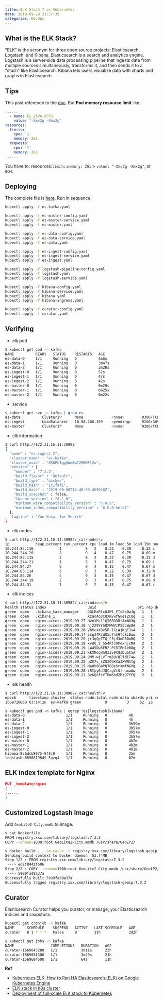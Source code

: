 ```yaml
---
title: ELK Stack 7 on Kubernetes
date: 2019-09-29 11:37:38
categories: DevOps
---
```

## What is the ELK Stack?

"ELK" is the acronym for three open source projects: Elasticsearch, Logstash, and Kibana. Elasticsearch is a search and analytics engine. Logstash is a server‑side data processing pipeline that ingests data from multiple sources simultaneously, transforms it, and then sends it to a "stash" like Elasticsearch. Kibana lets users visualize data with charts and graphs in Elasticsearch.


## Tips

This post reference to the [doc](https://flywzj.com/blog/es/). But **Pod memory resource limit** like:

```yaml
......
  - name: ES_JAVA_OPTS
    value: "-Xms2g -Xmx2g"
resources:
  limits:
    cpu: '1'
    memory: 2Gi
  requests:
    cpu: '1'
    memory: 2Gi
......
```

You have to: resources:`limits:memory: 2Gi` > `value: "-Xms2g -Xmx2g"`, or `OOM`.


## Deploying

<!-- more -->

The complete file is [here](https://github.com/acquaai/ELK-Stack/tree/master/yaml). Run in sequence, 

```zsh
kubectl apply -f ns-kafka.yaml

kubectl apply -f es-master-config.yaml
kubectl apply -f es-master-service.yaml
kubectl apply -f es-master.yaml

kubectl apply -f es-data-config.yaml
kubectl apply -f es-data-service.yaml
kubectl apply -f es-data.yaml

kubectl apply -f es-ingest-config.yaml
kubectl apply -f es-ingest-service.yaml
kubectl apply -f es-ingest.yaml

kubectl apply -f logstash-pipeline-config.yaml
kubectl apply -f logstash.yaml
kubectl apply -f logstash-service.yaml

kubectl apply -f kibana-config.yaml
kubectl apply -f kibana-service.yaml
kubectl apply -f kibana.yaml
kubectl apply -f kibana-ingress.yaml

kubectl apply -f curator-config.yaml
kubectl apply -f curator.yaml
```


## Verifying

+ elk pod

```zsh
$ kubectl get pod -n kafka
NAME          READY   STATUS    RESTARTS   AGE
es-data-0     1/1     Running   0          4m6s
es-data-1     1/1     Running   0          3m47s
es-data-2     1/1     Running   0          3m28s
es-ingest-0   1/1     Running   0          52s
es-ingest-1   1/1     Running   0          47s
es-ingest-2   1/1     Running   0          42s
es-master-0   1/1     Running   0          6m29s
es-master-1   1/1     Running   0          6m25s
es-master-2   1/1     Running   0          6m22s
```

+ service

```zsh
$ kubectl get svc -n kafka | grep es
es-data          ClusterIP      None             <none>        9300/TCP         3d5h
es-ingest        LoadBalancer   10.98.208.109    <pending>     9200:30982/TCP   3d5h
es-master        ClusterIP      None             <none>        9300/TCP         3d5h
```

+ elk information

```zsh
$ curl http://172.31.16.11:30982
{
  "name" : "es-ingest-2",
  "cluster_name" : "es-kafka",
  "cluster_uuid" : "8R8FUTggQWmBwI2PKMFl2w",
  "version" : {
    "number" : "7.3.2",
    "build_flavor" : "default",
    "build_type" : "docker",
    "build_hash" : "1c1faf1",
    "build_date" : "2019-09-06T14:40:30.409026Z",
    "build_snapshot" : false,
    "lucene_version" : "8.1.0",
    "minimum_wire_compatibility_version" : "6.8.0",
    "minimum_index_compatibility_version" : "6.0.0-beta1"
  },
  "tagline" : "You Know, for Search"
}
```

+ elk nodes

```zsh
$ curl http://172.31.16.11:30982/_cat/nodes?v
ip            heap.percent ram.percent cpu load_1m load_5m load_15m node.role master name
10.244.83.116            1           8   2    0.22    0.39     0.32 i         -      es-ingest-1
10.244.244.20            8           9   4    0.47    0.75     0.69 m         *      es-master-0
10.244.83.115            3           8   3    0.22    0.39     0.32 d         -      es-data-1
10.244.244.21            1           9   3    0.47    0.75     0.69 i         -      es-ingest-0
10.244.84.27             6           9   4    0.15    0.47     0.67 m         -      es-master-1
10.244.83.114            6           8   3    0.22    0.39     0.32 m         -      es-master-2
10.244.84.26             4           9   3    0.15    0.47     0.67 d         -      es-data-2
10.244.244.19            2           9   3    0.47    0.75     0.69 d         -      es-data-0
10.244.84.31             1           9   2    0.15    0.47     0.67 i         -      es-ingest-2
```

+ elk indices

```zsh
$ curl http://172.31.16.11:30982/_cat/indices?v
health status index                   uuid                   pri rep docs.count docs.deleted store.size pri.store.size
green  open   .kibana_task_manager    DGLMxRtcQJWl_FTcSsOwJg   1   1          2            0     59.6kb         29.8kb
green  open   .kibana_1               XzaoAq0CQXmvwfGuesZCUg   1   1         10            3    108.5kb         54.2kb
green  open   nginx-access-2019.09.27 HzoYMc11QI68DDBtAmNU3g   1   1    3304714            0      4.1gb          1.9gb
green  open   nginx-access-2019.09.16 hj229YYbQXWWVzPS5cWp8A   2   1     269961            0    337.2mb        168.1mb
green  open   nginx-access-2019.09.28 VhVuxXQvSR-1GLWjKgTJsA   1   1   37900045            0     31.2gb           17gb
green  open   nginx-access-2019.09.17 zsqJ4RcWQ5u7n59fcSiDww   2   1     534824            0    693.3mb        342.6mb
green  open   nginx-access-2019.09.29 jrJqOpZTQ_C3jd3oD50oRQ   2   1    6986701            0      4.6gb          2.2gb
green  open   nginx-access-2019.09.18 xvdO_S_5S4Kf30FexhjcMA   2   1     835914            0        1gb          531mb
green  open   nginx-access-2019.09.19 LW45Dw6FRZ-PCRIPH1eO8g   2   1     805261            0        1gb        524.9mb
green  open   nginx-access-2019.09.23 KkXMoqHhQ3iv9XOsDu5C5A   2   1     823928            0        1gb        523.4mb
green  open   nginx-access-2019.09.24 9MM-wjLVTrm3UVQlfdCT4w   2   1     815697            0        1gb        527.3mb
green  open   nginx-access-2019.09.25 uZU7v_kZQ3ObKXa3XWN1tg   2   1     808426            0        1gb        522.6mb
green  open   nginx-access-2019.09.15 Ma8h8GmPQ7O8e6rXmfNGVg   2   1     521880            0    625.2mb        318.2mb
green  open   nginx-access-2019.09.20 iRIpy6dJQCagViSf-uxwWw   2   1     843735            0        1gb        525.3mb
green  open   nginx-access-2019.09.21 BvKQ8fsfTRm6nd2MzD7YFQ   2   1     208548            0    277.7mb        138.9mb
```

+ elk health 

```zsh
$ curl http://172.31.16.11:30982/_cat/health?v
epoch      timestamp cluster  status node.total node.data shards pri relo init unassign pending_tasks max_task_wait_time active_shards_percent
1569726860 03:14:20  es-kafka green           9         3     52  26    0    0        0             0                  -                100.0%
```

```
$ kubectl get pod -n kafka | egrep "es|logstash|kibana"
es-data-0                   1/1     Running   0          4h
es-data-1                   1/1     Running   0          4h
es-data-2                   1/1     Running   0          3h59m
es-ingest-0                 1/1     Running   0          3h57m
es-ingest-1                 1/1     Running   0          3h57m
es-ingest-2                 1/1     Running   0          3h57m
es-master-0                 1/1     Running   0          4h2m
es-master-1                 1/1     Running   0          4h2m
es-master-2                 1/1     Running   0          4h2m
kibana-856dcb8975-948c9     1/1     Running   0          25m
logstash-6856879649-5gzq4   1/1     Running   0          62m
```


## ELK index template for Nginx

```json
PUT _template/nginx
{
......
}
```


## Customized Logstash Image

Add `GeoLite2-City.mmdb` to image.

```zsh
$ cat Dockerfile 
FROM registry.xxx.com/library/logstash:7.3.2
COPY --chown=1000:root GeoLite2-City.mmdb /usr/share/GeoIP2/
```

```zsh
$ docker build . --no-cache -t registry.xxx.com/library/logstash-geoip:7.3.2
Sending build context to Docker daemon  53.74MB
Step 1/2 : FROM registry.xxx.com/library/logstash:7.3.2
 ---> ed2f8442f606
Step 2/2 : COPY --chown=1000:root GeoLite2-City.mmdb /usr/share/GeoIP2/
 ---> 5900fad8a37a
Successfully built 5900fad8a37a
Successfully tagged registry.xxx.com/library/logstash-geoip:7.3.2
```


## Curator

Elasticsearch Curator helps you curator, or manage, your Elasticsearch indices and snapshots.

```zsh
kubectl get cronjob -n kafka
NAME      SCHEDULE    SUSPEND   ACTIVE   LAST SCHEDULE   AGE
curator   0 1 * * *   False     0        11h             2d2h

$ kubectl get jobs -n kafka
NAME                 COMPLETIONS   DURATION   AGE
curator-1569643200   1/1           3m11s      23h
curator-1569651300   1/1           3m20s      21h
curator-1569684600   1/1           64s        11h
```


**Ref**

+ [Kubernetes ELK: How to Run HA Elasticsearch (ELK) on Google Kubernetes Engine](https://portworx.com/run-ha-elasticsearch-elk-google-kubernetes-engine/)
+ [ELK stack in k8s cluster](https://medium.com/@tharangarajapaksha/elk-stack-in-k8s-cluster-13bb509185e0)
+ [Deployment of full-scale ELK stack to Kubernetes](https://hackernoon.com/deployment-of-full-scale-elk-stack-to-kubernetes-6f38f6c57c55)
